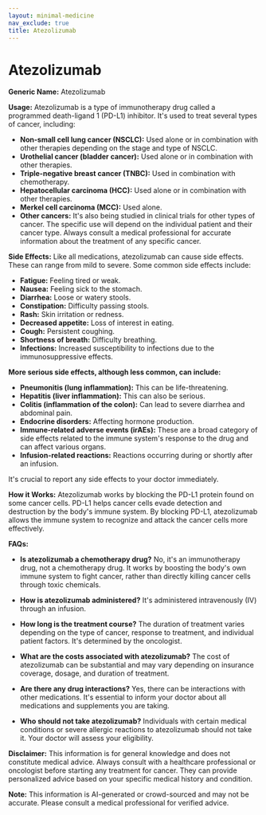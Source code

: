 ```yaml
---
layout: minimal-medicine
nav_exclude: true
title: Atezolizumab
---
```


# Atezolizumab

**Generic Name:** Atezolizumab

**Usage:** Atezolizumab is a type of immunotherapy drug called a programmed death-ligand 1 (PD-L1) inhibitor. It's used to treat several types of cancer, including:

* **Non-small cell lung cancer (NSCLC):**  Used alone or in combination with other therapies depending on the stage and type of NSCLC.
* **Urothelial cancer (bladder cancer):**  Used alone or in combination with other therapies.
* **Triple-negative breast cancer (TNBC):**  Used in combination with chemotherapy.
* **Hepatocellular carcinoma (HCC):**  Used alone or in combination with other therapies.
* **Merkel cell carcinoma (MCC):** Used alone.
* **Other cancers:**  It's also being studied in clinical trials for other types of cancer.  The specific use will depend on the individual patient and their cancer type.  Always consult a medical professional for accurate information about the treatment of any specific cancer.

**Side Effects:** Like all medications, atezolizumab can cause side effects.  These can range from mild to severe.  Some common side effects include:

* **Fatigue:** Feeling tired or weak.
* **Nausea:** Feeling sick to the stomach.
* **Diarrhea:** Loose or watery stools.
* **Constipation:** Difficulty passing stools.
* **Rash:** Skin irritation or redness.
* **Decreased appetite:** Loss of interest in eating.
* **Cough:**  Persistent coughing.
* **Shortness of breath:** Difficulty breathing.
* **Infections:** Increased susceptibility to infections due to the immunosuppressive effects.

**More serious side effects, although less common, can include:**

* **Pneumonitis (lung inflammation):**  This can be life-threatening.
* **Hepatitis (liver inflammation):**  This can also be serious.
* **Colitis (inflammation of the colon):**  Can lead to severe diarrhea and abdominal pain.
* **Endocrine disorders:** Affecting hormone production.
* **Immune-related adverse events (irAEs):** These are a broad category of side effects related to the immune system's response to the drug and can affect various organs.
* **Infusion-related reactions:** Reactions occurring during or shortly after an infusion.

It's crucial to report any side effects to your doctor immediately.

**How it Works:** Atezolizumab works by blocking the PD-L1 protein found on some cancer cells.  PD-L1 helps cancer cells evade detection and destruction by the body's immune system. By blocking PD-L1, atezolizumab allows the immune system to recognize and attack the cancer cells more effectively.

**FAQs:**

* **Is atezolizumab a chemotherapy drug?** No, it's an immunotherapy drug, not a chemotherapy drug.  It works by boosting the body's own immune system to fight cancer, rather than directly killing cancer cells through toxic chemicals.

* **How is atezolizumab administered?** It's administered intravenously (IV) through an infusion.

* **How long is the treatment course?** The duration of treatment varies depending on the type of cancer, response to treatment, and individual patient factors. It's determined by the oncologist.

* **What are the costs associated with atezolizumab?** The cost of atezolizumab can be substantial and may vary depending on insurance coverage, dosage, and duration of treatment.

* **Are there any drug interactions?**  Yes, there can be interactions with other medications.  It's essential to inform your doctor about all medications and supplements you are taking.

* **Who should not take atezolizumab?**  Individuals with certain medical conditions or severe allergic reactions to atezolizumab should not take it. Your doctor will assess your eligibility.


**Disclaimer:** This information is for general knowledge and does not constitute medical advice.  Always consult with a healthcare professional or oncologist before starting any treatment for cancer. They can provide personalized advice based on your specific medical history and condition.


**Note:** This information is AI-generated or crowd-sourced and may not be accurate. Please consult a medical professional for verified advice.